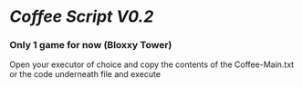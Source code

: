 # ***Coffee Script V0.2***

### Only 1 game for now (Bloxxy Tower)

Open your executor of choice and copy the contents
of the Coffee-Main.txt or the code underneath file and execute

```
```
